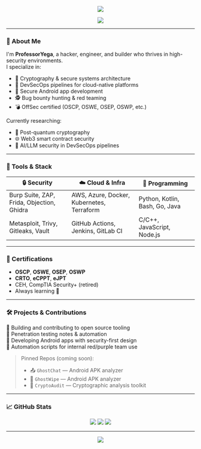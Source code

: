 <!-- Stylish header -->
<p align="center">
  <img src="https://capsule-render.vercel.app/api?type=waving&color=0:0f172a,100:6366f1&height=200&section=header&text=Professor Yega&fontSize=40&fontColor=ffffff" />
</p>

<p align="center">
  <img src="https://readme-typing-svg.demolab.com?font=Fira+Code&duration=4000&pause=1000&color=6366F1&center=true&vCenter=true&width=435&lines=DevSecOps+Engineer;Cryptography+Expert;Android+App+Developer;Bug+Bounty+Hunter;Offensive+Security+Certified" />
</p>

---

### 🧠 About Me

I'm **ProfessorYega**, a hacker, engineer, and builder who thrives in high-security environments.  
I specialize in:

- 🔐 Cryptography & secure systems architecture
- 🧰 DevSecOps pipelines for cloud-native platforms
- 📱 Secure Android app development
- 🕵️ Bug bounty hunting & red teaming
- 💣 OffSec certified (OSCP, OSWE, OSEP, OSWP, etc.)

Currently researching:
- 🔭 Post-quantum cryptography
- 🌐 Web3 smart contract security
- 🤖 AI/LLM security in DevSecOps pipelines

---

### 🧰 Tools & Stack

| 🔒 Security | ☁️ Cloud & Infra | 🧠 Programming |
|------------|------------------|----------------|
| Burp Suite, ZAP, Frida, Objection, Ghidra | AWS, Azure, Docker, Kubernetes, Terraform | Python, Kotlin, Bash, Go, Java |
| Metasploit, Trivy, Gitleaks, Vault | GitHub Actions, Jenkins, GitLab CI | C/C++, JavaScript, Node.js |

---

### 💼 Certifications

- **OSCP**, **OSWE**, **OSEP**, **OSWP**
- **CRTO**, **eCPPT**, **eJPT**
- CEH, CompTIA Security+ (retired)
- Always learning 💪

---

### 🛠️ Projects & Contributions

🔹 Building and contributing to open source tooling  
🔹 Penetration testing notes & automation  
🔹 Developing Android apps with security-first design  
🔹 Automation scripts for internal red/purple team use

> Pinned Repos (coming soon):
> - 📤 `GhostChat` — Android APK analyzer  
> - 🧪 `GhostWipe` — Android APK analyzer 
> - 🔎 `CryptoAudit` — Cryptographic analysis toolkit

---

### 📈 GitHub Stats

<p align="center">
  <img src="https://github-readme-stats.vercel.app/api?username=ProfessorYega&show_icons=true&theme=tokyonight" />
  <img src="https://github-readme-streak-stats.herokuapp.com?user=ProfessorYega&theme=tokyonight&date_format=M%20j%5B%2C%20Y%5D" />
  <img src="https://github-readme-stats.vercel.app/api/top-langs/?username=ProfessorYega&layout=compact&theme=tokyonight" />
</p>

---

<p align="center">
  <img src="https://capsule-render.vercel.app/api?section=footer&type=waving&color=0:6366f1,100:0f172a&height=120" />
</p>
